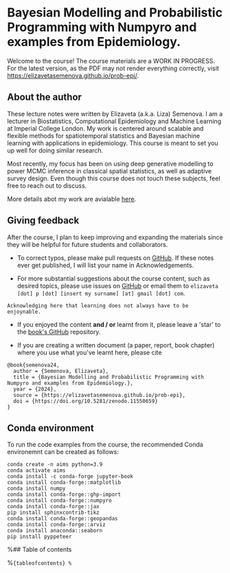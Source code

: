 # Bayesian Modelling and Probabilistic Programming with Numpyro and examples from Epidemiology.

Welcome to the course! The course materials are a WORK IN PROGRESS. For the latest version, as the PDF may not render everything correctly, visit <https://elizavetasemenova.github.io/prob-epi/>.

## About the author

These lecture notes were written by Elizaveta (a.k.a. Liza) Semenova. I am a lecturer in Biostatistics, Computational Epidemiology and Machine Learning at Imperial College London. My work is centered around scalable and flexible methods for spatiotemporal statistics and Bayesian machine learning with applications in epidemiology. This course is meant to set you up well for doing similar research. 

Most recently, my focus has been on using deep generative modelling to power MCMC inference in classical spatial statistics, as well as adaptive survey design. Even though this course does not touch these subjects, feel free to reach out to discuss. 

More details abot my work are avialable [here](https://www.elizaveta-semenova.com/).


## Giving feedback

After the course, I plan to keep improving and expanding the materials since they will be helpful for future students and collaborators.

- To correct typos, please make pull requests on [GitHub](https://github.com/elizavetasemenova/prob-epi). If these notes ever get published, I will list your name in Acknowledgements.

- For more substantial suggestions about the course content, such as desired topics, please use issues on [GitHub](https://github.com/elizavetasemenova/prob-epi) or email them to `elizaveta [dot] p [dot] [insert my surname] [at] gmail [dot] com`.

```{margin}
Acknowledging here that learning does not always have to be enjoynable.
```
- If you enjoyed the content **and / or** learnt from it, please leave a 'star' to the [book's GitHub](https://github.com/elizavetasemenova/prob-epi) repository. 

- If you are creating a written document (a paper, report, book chapter) where you use what you've learnt here, please cite

```
@book{semenova24,
  author = {Semenova, Elizaveta},
  title = {Bayesian Modelling and Probabilistic Programming with Numpyro and examples from Epidemiology.},
  year = {2024},
  source = {https://elizavetasemenova.github.io/prob-epi},
  doi = {https://doi.org/10.5281/zenodo.11550659}
}
```

## Conda environment

To run the code examples from the course, the recommended Conda environemnt can be created as follows:

```
conda create -n aims python=3.9
conda activate aims
conda install -c conda-forge jupyter-book
conda install conda-forge::matplotlib
conda install numpy
conda install conda-forge::ghp-import
conda install conda-forge::numpyro
conda install conda-forge::jax
pip install sphinxcontrib-tikz
conda install conda-forge::geopandas
conda install conda-forge::arviz
conda install anaconda::seaborn
pip install pyppeteer
```

%## Table of contents

%```{tableofcontents}
%```